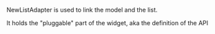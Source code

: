 NewListAdapter is used to link the model and the list.It holds the "pluggable" part of the widget, aka the definition of the API